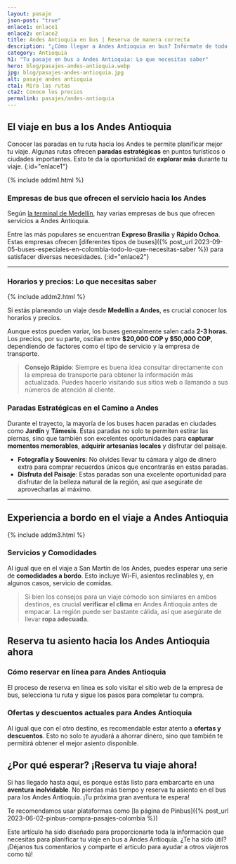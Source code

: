 ```yaml
---
layout: pasaje
json-post: "true"
enlace1: enlace1
enlace2: enlace2
title: Andes Antioquia en bus | Reserva de manera correcta
description: "¿Cómo llegar a Andes Antioquia en bus? Infórmate de todo lo que necesitas para que tengas un viaje cómodo seguro y económico. "
category: Antioquia
h1: "Tu pasaje en bus a Andes Antioquia: Lo que necesitas saber"
hero: blog/pasajes-andes-antioquia.webp
jpg: blog/pasajes-andes-antioquia.jpg
alt: pasaje andes antioquia
cta1: Mira las rutas
cta2: Conoce los precios
permalink: pasajes/andes-antioquia
---
```

## El viaje en bus a los Andes Antioquia

Conocer las paradas en tu ruta hacia los Andes te permite planificar mejor tu viaje. Algunas rutas ofrecen **paradas estratégicas** en puntos turísticos o ciudades importantes. Esto te da la oportunidad de **explorar más** durante tu viaje.
{:id="enlace1"}

{% include addm1.html %}

### Empresas de bus que ofrecen el servicio hacia los Andes

Según [la terminal de Medellín]({{'terminal-de-medellin'|relative_url}} "Terminal Medellín"), hay varias empresas de bus que ofrecen servicios a Andes Antioquia.

Entre las más populares se encuentran **Expreso Brasilia** y **Rápido Ochoa**. Estas empresas ofrecen [diferentes tipos de buses]({% post_url 2023-09-05-buses-especiales-en-colombia-todo-lo-que-necesitas-saber %}) para satisfacer diversas necesidades.
{:id="enlace2"}

- - -

### Horarios y precios: Lo que necesitas saber

{% include addm2.html %}

Si estás planeando un viaje desde **Medellín a Andes**, es crucial conocer los horarios y precios.

Aunque estos pueden variar, los buses generalmente salen cada **2-3 horas**. Los precios, por su parte, oscilan entre **$20,000 COP y $50,000 COP**, dependiendo de factores como el tipo de servicio y la empresa de transporte.

>**Consejo Rápido**: Siempre es buena idea consultar directamente con la empresa de transporte para obtener la información más actualizada. Puedes hacerlo visitando sus sitios web o llamando a sus números de atención al cliente.

### Paradas Estratégicas en el Camino a Andes

Durante el trayecto, la mayoría de los buses hacen paradas en ciudades como **Jardín** y **Támesis**. Estas paradas no solo te permiten estirar las piernas, sino que también son excelentes oportunidades para **capturar momentos memorables**, **adquirir artesanías locales** y disfrutar del paisaje.

* **Fotografía y Souvenirs**: No olvides llevar tu cámara y algo de dinero extra para comprar recuerdos únicos que encontrarás en estas paradas.
* **Disfruta del Paisaje**: Estas paradas son una excelente oportunidad para disfrutar de la belleza natural de la región, así que asegúrate de aprovecharlas al máximo.

- - -

## Experiencia a bordo en el viaje a Andes Antioquia

{% include addm3.html %}

### Servicios y Comodidades

Al igual que en el viaje a San Martín de los Andes, puedes esperar una serie de **comodidades a bordo**. Esto incluye Wi-Fi, asientos reclinables y, en algunos casos, servicio de comidas.

> Si bien los consejos para un viaje cómodo son similares en ambos destinos, es crucial **verificar el clima** en Andes Antioquia antes de empacar. La región puede ser bastante cálida, así que asegúrate de llevar **ropa adecuada**.

## Reserva tu asiento hacia los Andes Antioquia ahora

### Cómo reservar en línea para Andes Antioquia

El proceso de reserva en línea es solo visitar el sitio web de la empresa de bus, selecciona tu ruta y sigue los pasos para completar tu compra.

### Ofertas y descuentos actuales para Andes Antioquia

Al igual que con el otro destino, es recomendable estar atento a **ofertas y descuentos**. Esto no solo te ayudará a ahorrar dinero, sino que también te permitirá obtener el mejor asiento disponible.

## ¿Por qué esperar? ¡Reserva tu viaje ahora!

Si has llegado hasta aquí, es porque estás listo para embarcarte en una **aventura inolvidable**. No pierdas más tiempo y reserva tu asiento en el bus para los Andes Antioquia. ¡Tu próxima gran aventura te espera!

Te recomendamos usar plataformas como [la página de Pinbus]({% post_url 2023-06-02-pinbus-compra-pasajes-colombia %})

Este artículo ha sido diseñado para proporcionarte toda la información que necesitas para planificar tu viaje en bus a Andes Antioquia. ¿Te ha sido útil? ¡Déjanos tus comentarios y comparte el artículo para ayudar a otros viajeros como tú!
